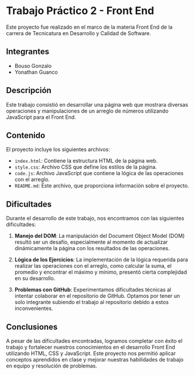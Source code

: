 # Trabajo Práctico 2 - Front End

Este proyecto fue realizado en el marco de la materia Front End de la carrera de Tecnicatura en Desarrollo y Calidad de Software.

## Integrantes

- Bouso Gonzalo
- Yonathan Guanco

## Descripción

Este trabajo consistió en desarrollar una página web que mostrara diversas operaciones y manipulaciones de un arreglo de números utilizando JavaScript para el Front End.

## Contenido

El proyecto incluye los siguientes archivos:

- `index.html`: Contiene la estructura HTML de la página web.
- `style.css`: Archivo CSS que define los estilos de la página.
- `code.js`: Archivo JavaScript que contiene la lógica de las operaciones con el arreglo.
- `README.md`: Este archivo, que proporciona información sobre el proyecto.

## Dificultades

Durante el desarrollo de este trabajo, nos encontramos con las siguientes dificultades:

1. **Manejo del DOM**: La manipulación del Document Object Model (DOM) resultó ser un desafío, especialmente al momento de actualizar dinámicamente la página con los resultados de las operaciones.
  
2. **Lógica de los Ejercicios**: La implementación de la lógica requerida para realizar las operaciones con el arreglo, como calcular la suma, el promedio y encontrar el máximo y mínimo, presentó cierta complejidad en su desarrollo.

3. **Problemas con GitHub**: Experimentamos dificultades técnicas al intentar colaborar en el repositorio de GitHub. Optamos por tener un solo integrante subiendo el trabajo al repositorio debido a estos inconvenientes.

## Conclusiones

A pesar de las dificultades encontradas, logramos completar con éxito el trabajo y fortalecer nuestros conocimientos en el desarrollo Front End utilizando HTML, CSS y JavaScript. Este proyecto nos permitió aplicar conceptos aprendidos en clase y mejorar nuestras habilidades de trabajo en equipo y resolución de problemas.

